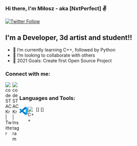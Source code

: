 ### Hi there, I'm Miłosz - aka [NxtPerfect] ✌

[![Twitter Follow](https://img.shields.io/twitter/follow/NxtperfectB?color=1DA1F2&logo=twitter&style=for-the-badge)](https://twitter.com/intent/follow?original_referer=https%3A%2F%2Fgithub.com%2FcodeSTACKr&screen_name=codeSTACKr)

## I'm a Developer, 3d artist and student!!

- 🌱 I’m currently learning C++, followed by Python
- 👯 I’m looking to collaborate with others
- 🥅 2021 Goals: Create first Open Source Project

### Connect with me:

[<img align="left" alt="codeSTACKr | Twitter" width="22px" src="https://cdn.jsdelivr.net/npm/simple-icons@v3/icons/twitter.svg" />][twitter]
[<img align="left" alt="codeSTACKr | Instagram" width="22px" src="https://cdn.jsdelivr.net/npm/simple-icons@v3/icons/instagram.svg" />][instagram]

<br/>

### Languages and Tools:

[<img align="left" alt="Visual Studio Code" width="26px" src="https://raw.githubusercontent.com/github/explore/80688e429a7d4ef2fca1e82350fe8e3517d3494d/topics/visual-studio-code/visual-studio-code.png" />]
[<img align="left" alt="C++" width="26px" src="https://raw.githubusercontent.com/isocpp/logos/master/cpp_logo.png" />]

<br/>

[twitter]: https://twitter.com/nxtperfectb
[instagram]: https://instagram.com/nxtperfect.blend/
